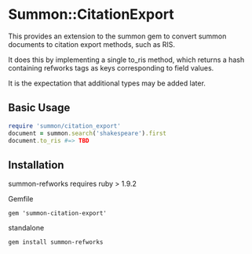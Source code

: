 # Summon::CitationExport

This provides an extension to the summon gem to convert summon documents to citation export methods, such as RIS.

It does this by implementing a single to_ris method, which returns a hash containing refworks tags as keys corresponding to field values.

It is the expectation that additional types may be added later.

## Basic Usage

```ruby
require 'summon/citation_export'
document = summon.search('shakespeare').first
document.to_ris #=> TBD
```

## Installation

summon-refworks requires ruby > 1.9.2

Gemfile

`gem 'summon-citation-export'`

standalone

`gem install summon-refworks`
